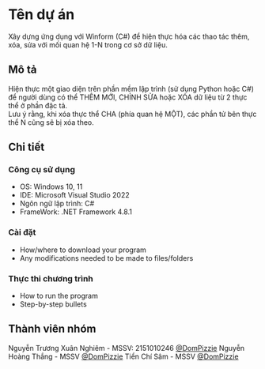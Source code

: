 # Tên dự án

Xây dựng ứng dụng với Winform (C#) để hiện thực hóa các thao tác thêm, xóa, sửa với mối quan hệ 1-N trong cơ sở dữ liệu.

## Mô tả 

Hiện thực một giao diện trên phần mềm lập trình (sử dụng Python hoặc C#) để người dùng có thể THÊM MỚI, CHỈNH SỬA hoặc XÓA dữ liệu từ 2 thực thể ở phần đặc tả.<br>
Lưu ý rằng, khi xóa thực thể CHA (phía quan hệ MỘT), các phần tử bên thực thể N cũng sẽ bị xóa theo.

## Chi tiết

### Công cụ sử dụng

* OS: Windows 10, 11
* IDE: Microsoft Visual Studio 2022
* Ngôn ngữ lập trình: C#
* FrameWork: .NET Framework 4.8.1

### Cài đặt

* How/where to download your program
* Any modifications needed to be made to files/folders

### Thực thi chương trình

* How to run the program
* Step-by-step bullets

## Thành viên nhóm

Nguyễn Trương Xuân Nghiêm - MSSV: 2151010246
[@DomPizzie](https://twitter.com/dompizzie)
Nguyễn Hoàng Thắng - MSSV
[@DomPizzie](https://twitter.com/dompizzie)
Tiển Chí Sâm - MSSV
[@DomPizzie](https://twitter.com/dompizzie)

